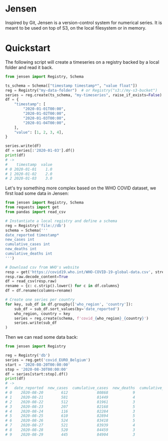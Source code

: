 

# Jensen

Inspired by Git, Jensen is a version-control system for numerical
series. It is meant to be used on top of S3, on the local filesystem
or in memory.


# Quickstart

The following script will create a timeseries on a registry backed by
a local folder and read it back.

``` python
from jensen import Registry, Schema

ts_schema = Schema(["timestamp timestamp*", "value float"])
reg = Registry("my-data-folder")  # or Registry("s3://my-s3-bucket")
series = reg.create(ts_schema, "my-timeseries", raise_if_exists=False)
df = {
    "timestamp": [
        "2020-01-01T00:00",
        "2020-01-02T00:00",
        "2020-01-03T00:00",
        "2020-01-04T00:00",
    ],
    "value": [1, 2, 3, 4],
}

series.write(df)
df = series[:'2020-01-03'].df()
print(df)
# ->
#    timestamp  value
# 0 2020-01-01    1.0
# 1 2020-01-02    2.0
# 2 2020-01-03    3.0
```

Let's try something more complex based on the WHO COVID dataset, we
first load some data in Jensen:

``` python
from jensen import Registry, Schema
from requests import get
from pandas import read_csv

# Instantiate a local registry and define a schema
reg = Registry('file://db')
schema = Schema('''
date_reported timestamp*
new_cases int
cumulative_cases int
new_deaths int
cumulative_deaths int
''')

# Download csv from WHO's website
resp = get('https://covid19.who.int/WHO-COVID-19-global-data.csv', stream=True)
resp.raw.decode_content=True
df = read_csv(resp.raw)
rename = {c: c.strip().lower() for c in df.columns}
df = df.rename(columns=rename)

# Create one series per country
for key, sub_df in df.groupby(['who_region', 'country']):
    sub_df = sub_df.sort_values(by='date_reported')
    who_region, country = key
    series = reg.create(schema, f'covid_{who_region}_{country}')
    series.write(sub_df
)
```

Then we can read some data back:

``` python
from jensen import Registry

reg = Registry('db')
series = reg.get('covid_EURO_Belgium')
start = '2020-08-20T00:00:00'
stop = '2020-08-30T00:00:00'
df = series[start:stop].df()
print(df)
# ->
#   date_reported  new_cases  cumulative_cases  new_deaths  cumulative_deaths
# 0    2020-08-20        612             80868           9               9854
# 1    2020-08-21        581             81449           4               9858
# 2    2020-08-22        512             81961           3               9861
# 3    2020-08-23        207             82168           5               9866
# 4    2020-08-24        116             82284           3               9869
# 5    2020-08-25        610             82894           5               9874
# 6    2020-08-26        524             83418           5               9879
# 7    2020-08-27        521             83939           4               9883
# 8    2020-08-28        520             84459           3               9886
# 9    2020-08-29        445             84904           3               9889
```
